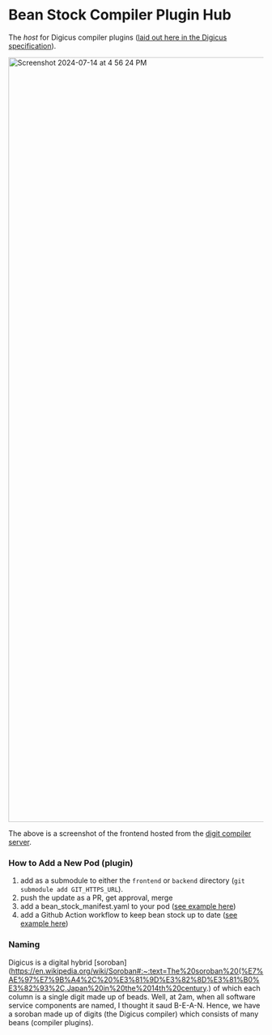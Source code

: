 # Bean Stock Compiler Plugin Hub

The _host_ for Digicus compiler plugins ([laid out here in the Digicus specification](https://spaced-out-thoughts-dev-foundation.github.io/digicus/#a-compiler-plugin-framework)). 

<img width="1512" alt="Screenshot 2024-07-14 at 4 56 24 PM" src="https://github.com/user-attachments/assets/967fa053-0f19-4a73-8d44-f1a39e424714">

The above is a screenshot of the frontend hosted from the [digit compiler server](https://api.digicus.dev/).

### How to Add a New Pod (plugin)

1. add as a submodule to either the `frontend` or `backend` directory (`git submodule add GIT_HTTPS_URL`).
2. push the update as a PR, get approval, merge
3. add a bean_stock_manifest.yaml to your pod ([see example here](https://github.com/spaced-out-thoughts-dev-foundation/soroban_rust_backend/blob/main/bean_stock_manifest.yaml))
4. add a Github Action workflow to keep bean stock up to date ([see example here](https://github.com/spaced-out-thoughts-dev-foundation/soroban_rust_backend/blob/main/.github/workflows/bean_stock_remote_submodule_update.yml))

### Naming

Digicus is a digital hybrid [soroban](https://en.wikipedia.org/wiki/Soroban#:~:text=The%20soroban%20(%E7%AE%97%E7%9B%A4%2C%20%E3%81%9D%E3%82%8D%E3%81%B0%E3%82%93%2C,Japan%20in%20the%2014th%20century.) of which each column is a single digit made up of beads. Well, at 2am, when all software service components are named, I thought it saud B-E-A-N. Hence, we have a soroban made up of digits (the Digicus compiler) which consists of many beans (compiler plugins).
